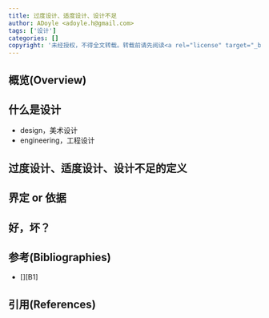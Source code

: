 ```yaml
---
title: 过度设计、适度设计、设计不足
author: ADoyle <adoyle.h@gmail.com>
tags: ['设计']
categories: []
copyright: '未经授权，不得全文转载。转载前请先阅读<a rel="license" target="_blank" href="//adoyle.me/blog/copyright.html">本站版权声明</a>'
---
```


## 概览(Overview)

<!-- more -->

## 什么是设计
- design，美术设计
- engineering，工程设计

## 过度设计、适度设计、设计不足的定义


## 界定 or 依据


## 好，坏？


## 参考(Bibliographies)
- [][B1]

## 引用(References)
[^1]: [][R1]

